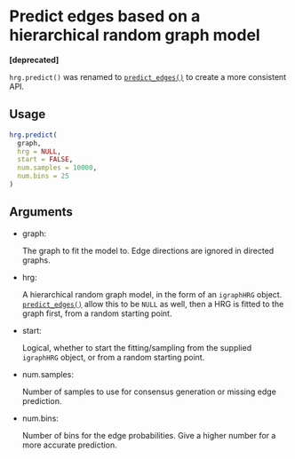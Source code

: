 # Predict edges based on a hierarchical random graph model

**\[deprecated\]**

`hrg.predict()` was renamed to
[`predict_edges()`](https://r.igraph.org/reference/predict_edges.md) to
create a more consistent API.

## Usage

``` r
hrg.predict(
  graph,
  hrg = NULL,
  start = FALSE,
  num.samples = 10000,
  num.bins = 25
)
```

## Arguments

- graph:

  The graph to fit the model to. Edge directions are ignored in directed
  graphs.

- hrg:

  A hierarchical random graph model, in the form of an `igraphHRG`
  object.
  [`predict_edges()`](https://r.igraph.org/reference/predict_edges.md)
  allow this to be `NULL` as well, then a HRG is fitted to the graph
  first, from a random starting point.

- start:

  Logical, whether to start the fitting/sampling from the supplied
  `igraphHRG` object, or from a random starting point.

- num.samples:

  Number of samples to use for consensus generation or missing edge
  prediction.

- num.bins:

  Number of bins for the edge probabilities. Give a higher number for a
  more accurate prediction.
